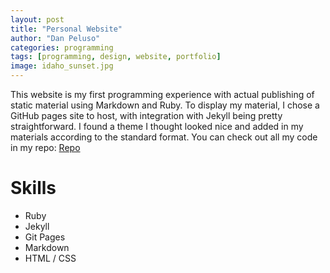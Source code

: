 ```yaml
---
layout: post
title: "Personal Website"
author: "Dan Peluso"
categories: programming
tags: [programming, design, website, portfolio]
image: idaho_sunset.jpg
---
```


This website is my first programming experience with actual publishing of static material using Markdown and Ruby. To display my material, I chose a GitHub pages site to host, with integration with Jekyll being pretty straightforward. I found a theme I thought looked nice and added in my materials according to the standard format. You can check out all my code in my repo:
[Repo](https://github.com/pelusodan/pelusodan.github.io)

# Skills

- Ruby
- Jekyll
- Git Pages
- Markdown
- HTML / CSS
